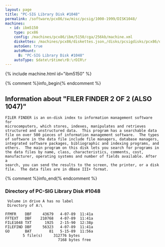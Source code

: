 ```yaml
---
layout: page
title: "PC-SIG Library Disk #1048"
permalink: /software/pcx86/sw/misc/pcsig/1000-1999/DISK1048/
machines:
  - id: ibm5150
    type: pcx86
    config: /machines/pcx86/ibm/5150/cga/256kb/machine.xml
    diskettes: /machines/pcx86/diskettes.json,/disks/pcsigdisks/pcx86/diskettes.json
    autoGen: true
    autoMount:
      B: "PC-SIG Library Disk #1048"
    autoType: $date\r$time\rB:\rDIR\r
---
```


{% include machine.html id="ibm5150" %}

{% comment %}info_begin{% endcomment %}

## Information about "FILER FINDER 2 OF 2 (ALSO 1047)"

    FILER FINDER is an on-disk index to information management software for
    microcomputers, which stores, indexes, manipulates and retrieves
    structured and unstructured data.  This program has a searchable data
    file on over 500 pieces of information management software.  The types
    of software in the data file include file managers, database managers,
    integrated software packages, bibliographic and indexing programs, and
    others.  The main program on this disk lets you search for programs in
    the data files by name, class, characteristics, comments, cost,
    manufacturer, operating systems and number of fields available. After a
    search, you can send the results to the screen, the printer, or a disk
    file.  The data files are in dBase III+ format.
{% comment %}info_end{% endcomment %}


### Directory of PC-SIG Library Disk #1048

     Volume in drive A has no label
     Directory of A:\

    FFMFR    DBF     43679   4-07-89  11:41a
    FFTEXT   DBF    210768   4-07-89  11:41a
    FILE1048 TXT      1925   2-15-90  12:38p
    FILEFIND DBF     56323   4-07-89  11:41a
    GO       BAT        81   5-15-89  11:56a
            5 file(s)     312776 bytes
                            7168 bytes free

